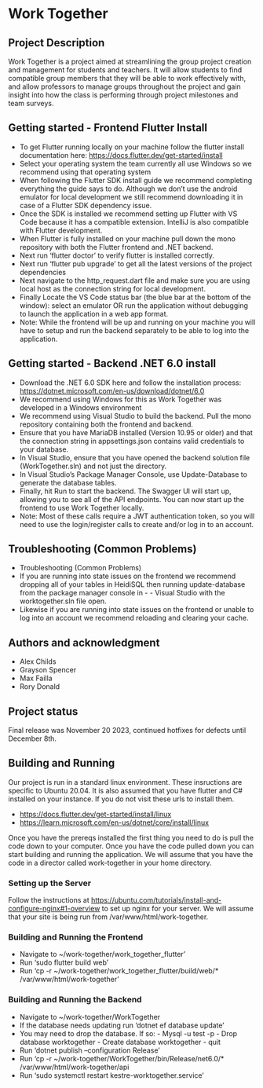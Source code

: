 # Work Together

## Project Description

Work Together is a project aimed at streamlining the group project creation and management for students and teachers. It will allow students to find compatible group members that they will be able to work effectively with, and allow professors to manage groups throughout the project and gain insight into how the class is performing through project milestones and team surveys.

## Getting started - Frontend Flutter Install
- To get Flutter running locally on your machine follow the flutter install documentation here: https://docs.flutter.dev/get-started/install
- Select your operating system the team currently all use Windows so we recommend using that operating system
- When following the Flutter SDK install guide we recommend completing everything the guide says to do. Although we don’t use the android emulator for local development we still recommend downloading it in case of a Flutter SDK dependency issue.
- Once the SDK is installed we recommend setting up Flutter with VS Code because it has a compatible extension. IntelliJ is also compatible with Flutter development.
- When Flutter is fully installed on your machine pull down the mono repository with both the Flutter frontend and .NET backend.
- Next run ‘flutter doctor’ to verify flutter is installed correctly.
- Next run ‘flutter pub upgrade’ to get all the latest versions of the project dependencies
- Next navigate to the http_request.dart file and make sure you are using local host as the connection string for local development.
- Finally Locate the VS Code status bar (the blue bar at the bottom of the window): select an emulator OR run the application without debugging to launch the application in a web app format.
- Note: While the frontend will be up and running on your machine you will have to setup and run the backend separately to be able to log into the application.

## Getting started - Backend .NET 6.0 install
- Download the .NET 6.0 SDK here and follow the installation process:
https://dotnet.microsoft.com/en-us/download/dotnet/6.0
- We recommend using Windows for this as Work Together was developed in a Windows environment
- We recommend using Visual Studio to build the backend. Pull the mono repository containing both the frontend and backend.
- Ensure that you have MariaDB installed (Version 10.95 or older) and that the connection string in appsettings.json contains valid credentials to your database.
- In Visual Studio, ensure that you have opened the backend solution file (WorkTogether.sln) and not just the directory.
- In Visual Studio’s Package Manager Console, use Update-Database to generate the database tables.
- Finally, hit Run to start the backend. The Swagger UI will start up, allowing you to see all of the API endpoints. You can now start up the frontend to use Work Together locally.
- Note: Most of these calls require a JWT authentication token, so you will need to use the login/register calls to create and/or log in to an account. 

## Troubleshooting (Common Problems)
- Troubleshooting (Common Problems)
- If you are running into state issues on the frontend we recommend dropping all of your tables in HeidiSQL then running update-database from the package manager console in - - Visual Studio with the worktogether.sln file open.
- Likewise if you are running into state issues on the frontend or unable to log into an account we recommend reloading and clearing your cache.

## Authors and acknowledgment
- Alex Childs
- Grayson Spencer
- Max Failla
- Rory Donald

## Project status
Final release was November 20 2023, continued hotfixes for defects until December 8th.

## Building and Running
Our project is run in a standard linux environment. These insructions are specific to Ubuntu 20.04. It is also assumed that you have flutter and C# installed on your instance. If you do not visit these urls to install them.
- https://docs.flutter.dev/get-started/install/linux
- https://learn.microsoft.com/en-us/dotnet/core/install/linux

Once you have the prereqs installed the first thing you need to do is pull the code down to your computer. Once you have the code pulled down you can start building and running the application. We will assume that you have the code in a director called work-together in your home directory.

### Setting up the Server
Follow the instructions at https://ubuntu.com/tutorials/install-and-configure-nginx#1-overview to set up nginx for your server.
We will assume that your site is being run from /var/www/html/work-together.

### Building and Running the Frontend
- Navigate to ~/work-together/work_together_flutter’
- Run ‘sudo flutter build web’
- Run ‘cp -r ~/work-together/work_together_flutter/build/web/* /var/www/html/work-together’

### Building and Running the Backend
- Navigate to ~/work-together/WorkTogether
- If the database needs updating run ‘dotnet ef database update’
- 	You may need to drop the database. If so:
 		- Mysql -u test -p
 		- Drop database worktogether
		- Create database worktogether
		- quit
- Run ‘dotnet publish –configuration Release’
- Run ‘cp -r ~/work-together/WorkTogether/bin/Release/net6.0/* /var/www/html/work-together/api
- Run ‘sudo systemctl restart kestre-worktogether.service’

